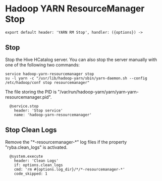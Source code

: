 
# Hadoop YARN ResourceManager Stop

    export default header: 'YARN RM Stop', handler: ({options}) ->

## Stop

Stop the Hive HCatalog server. You can also stop the server manually with one of
the following two commands:

```
service hadoop-yarn-resourcemanager stop
su -l yarn -c "/usr/lib/hadoop-yarn/sbin/yarn-daemon.sh --config /etc/hadoop/conf stop resourcemanager"
```

The file storing the PID is "/var/run/hadoop-yarn/yarn/yarn-yarn-resourcemanager.pid".

      @service.stop
        header: 'Stop service'
        name: 'hadoop-yarn-resourcemanager'

## Stop Clean Logs

Remove the "\*-resourcemanager-\*" log files if the property "ryba.clean_logs" is
activated.

      @system.execute
        header: 'Clean Logs'
        if: options.clean_logs
        cmd: 'rm #{options.log_dir}/*/*-resourcemanager-*'
        code_skipped: 1
